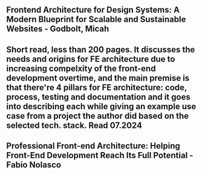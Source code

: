 ## Frontend Architecture for Design Systems: A Modern Blueprint for Scalable and Sustainable Websites - Godbolt, Micah
Short read, less than 200 pages. It discusses the needs and origins for FE architecture due to increasing compelxity of the front-end development overtime, and the main premise is that there're 4 pillars for FE architecture: code, process, testing and documentation and it goes into describing each while giving an example use case from a project the author did based on the selected tech. stack.
Read 07.2024
---
## Professional Front-end Architecture: Helping Front-End Development Reach Its Full Potential - Fabio Nolasco